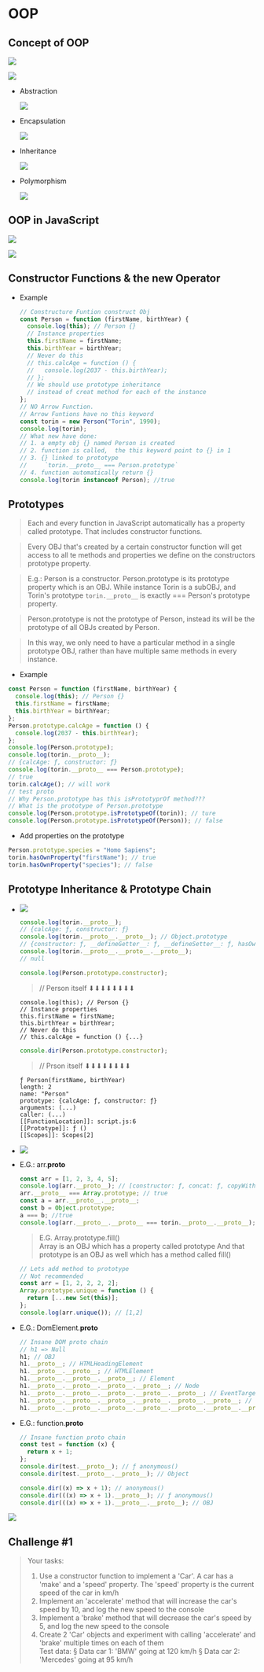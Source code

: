 # OOP

## Concept of OOP

![](img/oop1.png)

![](img/oop2.png)

- Abstraction

  ![](img/oop3.png)

- Encapsulation

  ![](img/oop4.png)

- Inheritance

  ![](img/oop5.png)

- Polymorphism

  ![](img/oop6.png)

## OOP in JavaScript

![](img/oop7.png)

![](img/oop8.png)

## Constructor Functions & the new Operator

- Example

  ```javascript
  // Constructure Funtion construct Obj
  const Person = function (firstName, birthYear) {
    console.log(this); // Person {}
    // Instance properties
    this.firstName = firstName;
    this.birthYear = birthYear;
    // Never do this
    // this.calcAge = function () {
    //   console.log(2037 - this.birthYear);
    // };
    // We should use prototype inheritance
    // instead of creat method for each of the instance
  };
  // NO Arrow Function.
  // Arrow Funtions have no this keyword
  const torin = new Person("Torin", 1990);
  console.log(torin);
  // What new have done:
  // 1. a empty obj {} named Person is created
  // 2. function is called,  the this keyword point to {} in 1
  // 3. {} linked to prototype
  //     `torin.__proto__ === Person.prototype`
  // 4. function automatically return {}
  console.log(torin instanceof Person); //true
  ```

## Prototypes

> Each and every function in JavaScript automatically has a property called prototype. That includes constructor functions.

> Every OBJ that's created by a certain constructor function will get access to all te methods and properties we define on the constructors prototype property.

> E.g.: Person is a constructor. Person.prototype is its prototype property which is an OBJ. While instance Torin is a subOBJ, and Torin's prototype `torin.__proto__` is exactly === Person's prototype property.

> Person.prototype is not the prototype of Person, instead its will be the prototype of all OBJs created by Person.

> In this way, we only need to have a particular method in a single prototype OBJ, rather than have multiple same methods in every instance.

- Example

```javascript
const Person = function (firstName, birthYear) {
  console.log(this); // Person {}
  this.firstName = firstName;
  this.birthYear = birthYear;
};
Person.prototype.calcAge = function () {
  console.log(2037 - this.birthYear);
};
console.log(Person.prototype);
console.log(torin.__proto__);
// {calcAge: ƒ, constructor: ƒ}
console.log(torin.__proto__ === Person.prototype);
// true
torin.calcAge(); // will work
// test proto
// Why Person.prototype has this isPrototyprOf method???
// What is the prototype of Person.prototype
console.log(Person.prototype.isPrototypeOf(torin)); // ture
console.log(Person.prototype.isPrototypeOf(Person)); // false
```

- Add properties on the prototype

```javascript
Person.prototype.species = "Homo Sapiens";
torin.hasOwnProperty("firstName"); // true
torin.hasOwnProperty("species"); // false
```

## Prototype Inheritance & Prototype Chain

- ![](img/oop9.png)

  ```javascript
  console.log(torin.__proto__);
  // {calcAge: ƒ, constructor: ƒ}
  console.log(torin.__proto__.__proto__); // Object.prototype
  // {constructor: ƒ, __defineGetter__: ƒ, __defineSetter__: ƒ, hasOwnProperty: ƒ, __lookupGetter__: ƒ, …}
  console.log(torin.__proto__.__proto__.__proto__);
  // null
  ```

  ```javascript
  console.log(Person.prototype.constructor);
  ```

  > // Person itself ⬇⬇⬇⬇⬇⬇⬇⬇

  ```ƒ (firstName, birthYear) {
  console.log(this); // Person {}
  // Instance properties
  this.firstName = firstName;
  this.birthYear = birthYear;
  // Never do this
  // this.calcAge = function () {...}
  ```

  ```javascript
  console.dir(Person.prototype.constructor);
  ```

  > // Prson itself ⬇⬇⬇⬇⬇⬇⬇⬇

  ```
  ƒ Person(firstName, birthYear)
  length: 2
  name: "Person"
  prototype: {calcAge: ƒ, constructor: ƒ}
  arguments: (...)
  caller: (...)
  [[FunctionLocation]]: script.js:6
  [[Prototype]]: ƒ ()
  [[Scopes]]: Scopes[2]
  ```

- ![](img/oop10.png)

- E.G.: arr.**proto**

  ```javascript
  const arr = [1, 2, 3, 4, 5];
  console.log(arr.__proto__); // [constructor: ƒ, concat: ƒ, copyWithin: ƒ, fill: ƒ, find: ƒ, …]
  arr.__proto__ === Array.prototype; // true
  const a = arr.__proto__.__proto__;
  const b = Object.prototype;
  a === b; //true
  console.log(arr.__proto__.__proto__ === torin.__proto__.__proto__); // {constructor: ƒ, __defineGetter__: ƒ, __defineSetter__: ƒ, hasOwnProperty: ƒ, __lookupGetter__: ƒ, …}
  ```

  > E.G. Array.prototype.fill()  
  > Array is an OBJ which has a property called prototype
  > And that prototype is an OBJ as well which
  > has a method called fill()

  ```javascript
  // Lets add method to prototype
  // Not recommended
  const arr = [1, 2, 2, 2, 2];
  Array.prototype.unique = function () {
    return [...new Set(this)];
  };
  console.log(arr.unique()); // [1,2]
  ```

- E.G.: DomElement.**proto**

  ```javascript
  // Insane DOM proto chain
  // h1 => Null
  h1; // OBJ
  h1.__proto__; // HTMLHeadingElement
  h1.__proto__.__proto__; // HTMLElement
  h1.__proto__.__proto__.__proto__; // Element
  h1.__proto__.__proto__.__proto__.__proto__; // Node
  h1.__proto__.__proto__.__proto__.__proto__.__proto__; // EventTarget
  h1.__proto__.__proto__.__proto__.__proto__.__proto__.__proto__; // Object
  h1.__proto__.__proto__.__proto__.__proto__.__proto__.__proto__.__proto__; // Null
  ```

- E.G.: function.**proto**

  ```javascript
  // Insane function proto chain
  const test = function (x) {
    return x + 1;
  };
  console.dir(test.__proto__); // ƒ anonymous()
  console.dir(test.__proto__.__proto__); // Object

  console.dir((x) => x + 1); // anonymous()
  console.dir(((x) => x + 1).__proto__); // ƒ anonymous()
  console.dir(((x) => x + 1).__proto__.__proto__); // OBJ
  ```

![](img/banner1.jpg)

## Challenge #1

> Your tasks:<br>
>
> 1. Use a constructor function to implement a 'Car'. A car has a 'make' and a 'speed' property. The 'speed' property is the current speed of the car in km/h <br>
> 2. Implement an 'accelerate' method that will increase the car's speed by 10, and log the new speed to the console <br>
> 3. Implement a 'brake' method that will decrease the car's speed by 5, and log the new speed to the console <br>
> 4. Create 2 'Car' objects and experiment with calling 'accelerate' and 'brake' multiple times on each of them<br>
>    Test data: § Data car 1: 'BMW' going at 120 km/h § Data car 2: 'Mercedes' going at 95 km/h
